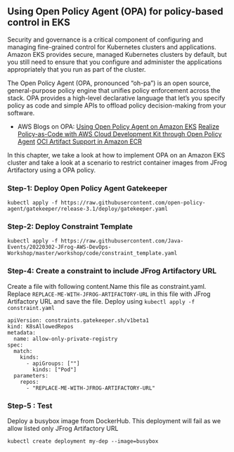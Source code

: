 ## Using Open Policy Agent (OPA) for policy-based control in EKS

Security and governance is a critical component of configuring and managing fine-grained control for Kubernetes clusters and applications. Amazon EKS provides secure, managed Kubernetes clusters by default, but you still need to ensure that you configure and administer the applications appropriately that you run as part of the cluster. 

The Open Policy Agent (OPA, pronounced “oh-pa”) is an open source, general-purpose policy engine that unifies policy enforcement across the stack. OPA provides a high-level declarative language that let’s you specify policy as code and simple APIs to offload policy decision-making from your software.

- AWS Blogs on OPA:
[Using Open Policy Agent on Amazon EKS](https://aws.amazon.com/blogs/opensource/using-open-policy-agent-on-amazon-eks/)
[Realize Policy-as-Code with AWS Cloud Development Kit through Open Policy Agent](https://aws.amazon.com/blogs/opensource/realize-policy-as-code-with-aws-cloud-development-kit-through-open-policy-agent/)
[OCI Artifact Support in Amazon ECR](https://aws.amazon.com/blogs/containers/oci-artifact-support-in-amazon-ecr/)


In this chapter, we take a look at how to implement OPA on an Amazon EKS cluster and take a look at a scenario to restrict container images from JFrog Artifactory using a OPA policy.


### Step-1: Deploy Open Policy Agent Gatekeeper

```shell
kubectl apply -f https://raw.githubusercontent.com/open-policy-agent/gatekeeper/release-3.1/deploy/gatekeeper.yaml
```

### Step-2: Deploy Constraint Template

```shell
kubectl apply -f https://raw.githubusercontent.com/Java-Events/20220302-JFrog-AWS-DevOps-Workshop/master/workshop/code/constraint_template.yaml
```

### Step-4: Create a constraint to include JFrog Artifactory URL

Create a file with following content.Name this file as constraint.yaml. Replace `REPLACE-ME-WITH-JFROG-ARTIFACTORY-URL` in this file with JFrog Artifactory URL and save the file. Deploy using `kubectl apply -f constraint.yaml`

```shell
apiVersion: constraints.gatekeeper.sh/v1beta1
kind: K8sAllowedRepos
metadata:
  name: allow-only-private-registry
spec:
  match:
    kinds:
      - apiGroups: [""]
        kinds: ["Pod"]
  parameters:
    repos:
      - "REPLACE-ME-WITH-JFROG-ARTIFACTORY-URL"
```

### Step-5 : Test

Deploy a busybox image from DockerHub. This deployment will fail as we allow listed only JFrog Artifactory URL

```shell
kubectl create deployment my-dep --image=busybox
```